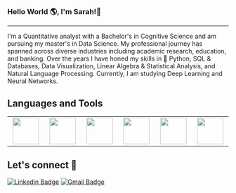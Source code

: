 ### Hello World :earth_americas:,  I'm Sarah!👋
***

I'm a Quantitative analyst with a Bachelor's in Cognitive Science and am pursuing my master's in Data Science. My professional journey has spanned across diverse industries including academic research, education, and banking. Over the years I have honed my skills in 🐍 Python, SQL & Databases, Data Visualization, Linear Algebra & Statistical Analysis, and Natural Language Processing. Currently, I am studying Deep Learning and Neural Networks.

## Languages and Tools
<table>
<tbody>
<tr>
<td align="center" width="15%">
<img height=60px src="https://www.vectorlogo.zone/logos/python/python-ar21.svg"> 
</td>

<td align="center" width="15%">
<img height=60px src="https://jupyter.org/assets/homepage/main-logo.svg"> 
</td>
  
<td align="center" width="15%">
<img height=60px src="https://profilinator.rishav.dev/skills-assets/postgresql-original-wordmark.svg"> 
</td>

<td align="center" width="15%">
<img height=60px src="https://scikit-learn.org/stable/_static/scikit-learn-logo-small.png">
</td>

<td align="center" width="15%">
<img height=60px src="https://pandas.pydata.org/static/img/pandas.svg"> 
</td>

<td align="center" width="15%">
<img height=60px src="https://www.vectorlogo.zone/logos/mysql/mysql-official.svg"> 
</td>
<!-- </tr>
<tr>
<td align="center" width="15%">
<img height=60px src="https://www.vectorlogo.zone/logos/python/python-ar21.svg"> 
</td> -->
</tbody>
</table>

<!--## Github Stats  
<div align="left"><img src="https://github-readme-stats.vercel.app/api?username=sarahamiraslani&show_icons=true&count_private=true&hide_border=true" align="center" /></div>  -->

##  Let's connect :speech_balloon:
[![Linkedin Badge](https://img.shields.io/badge/-SarahAmiraslani-blue?style=flat-square&logo=Linkedin&logoColor=white&link=https://www.linkedin.com/in/sarahamiraslani/)](https://www.linkedin.com/in/sarahamiraslani/) [![Gmail Badge](https://img.shields.io/badge/-sarahamiraslani@gmail.com-c14438?style=flat-square&logo=Gmail&logoColor=white&link=mailto:sarahamiraslani@gmail.com)](mailto:sarahamiraslani@gmail.com)


